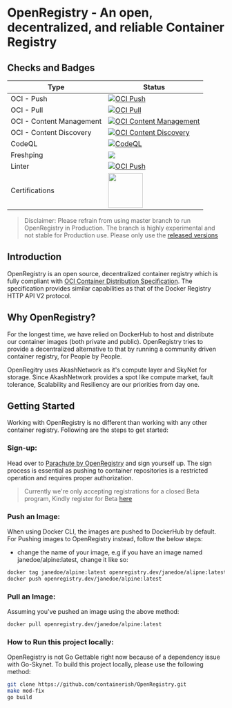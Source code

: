 # OpenRegistry - An open, decentralized, and reliable Container Registry

## Checks and Badges

| Type | Status |
|------|--------|
| OCI - Push | [![OCI Push](https://github.com/containerish/openregistry/actions/workflows/oci-dist-spec-push.yml/badge.svg)](https://github.com/containerish/openregistry/actions/workflows/oci-dist-spec-push.yml)|
| OCI - Pull | [![OCI Pull](https://github.com/containerish/openregistry/actions/workflows/oci-dist-spec-pull.yml/badge.svg)](https://github.com/containerish/openregistry/actions/workflows/oci-dist-spec-pull.yml)|
| OCI - Content Management | [![OCI Content Management](https://github.com/containerish/openregistry/actions/workflows/oci-dist-spec-content-management.yml/badge.svg)](https://github.com/containerish/openregistry/actions/workflows/oci-dist-spec-content-management.yml)|
| OCI - Content Discovery | [![OCI Content Discovery](https://github.com/containerish/openregistry/actions/workflows/oci-dist-spec-content-discovery.yml/badge.svg)](https://github.com/containerish/openregistry/actions/workflows/oci-dist-spec-content-discovery.yml)|
| CodeQL | [![CodeQL](https://github.com/containerish/OpenRegistry/actions/workflows/codeql-analysis.yml/badge.svg?branch=master)](https://github.com/containerish/OpenRegistry/actions/workflows/codeql-analysis.yml)|
| Freshping | <a href="http://freshworks.com/website-monitoring?utm_source=status_badge&utm_medium=status_badge" target="_blank"><img src="https://statuspage.freshping.io/badge/91e4eb06-289b-4b4c-8beb-a0e5804959f4?0.56759354585684"/> </a>|
| Linter | [![OCI Push](https://github.com/containerish/openregistry/actions/workflows/golangci-lint.yml/badge.svg)](https://github.com/containerish/openregistry/actions/workflows/golangci-lint.yml)|
| Certifications | <a href="https://conformance.opencontainers.org/#openregistry" alt="OpenRegistry on OpenContainers" target="_blank"><img src="https://raw.githubusercontent.com/opencontainers/artwork/main/certified/oci_certified_color.svg" width=80 /><a/> |

> Disclaimer: Please refrain from using master branch to run OpenRegistry in Production. The branch is highly experimental and not stable for Production use. Please only use the [released versions](https://github.com/containerish/OpenRegistry/releases) 

## Introduction
OpenRegistry is an open source, decentralized container registry which is fully compliant with [OCI Container Distribution Specification](https://github.com/opencontainers/distribution-spec/blob/main/spec.md).
The specification provides similar capabilities as that of the Docker Registry HTTP API V2 protocol.

## Why OpenRegistry?
For the longest time, we have relied on DockerHub to host and distribute our container images (both private and public). OpenRegistry tries to provide a decentralized alternative to that by running a community driven container registry, for People by People.

OpenRegitry uses AkashNetwork as it's compute layer and SkyNet for storage. Since AkashNetwork provides a spot like compute market, fault tolerance, Scalability and Resiliency are our priorities from day one.
	
## Getting Started
Working with OpenRegistry is no different than working with any other container registry. Following are the steps to get started:

### Sign-up: 
Head over to [Parachute by OpenRegistry](https://parachute.openregistry.dev) and sign yourself up. The sign process is essential as pushing to container repositories is a restricted operation and requires proper authorization.
> Currently we're only accepting registrations for a closed Beta program, Kindly register for Beta [here](https://parachute.openregistry.dev)

### Push an Image:
When using Docker CLI, the images are pushed to DockerHub by default. For Pushing images to OpenRegistry instead, follow the below steps:
* change the name of your image, e.g if you have an image named janedoe/alpine:latest, change it like so:
```bash
docker tag janedoe/alpine:latest openregistry.dev/janedoe/alipne:latest
docker push openregistry.dev/janedoe/alpine:latest
```

### Pull an Image:
Assuming you've pushed an image using the above method:
```bash
docker pull openregistry.dev/janedoe/alpine:latest
```

### How to Run this project locally:
OpenRegistry is not Go Gettable right now because of a dependency issue with Go-Skynet. To build this project locally, please use the following method:
```bash
git clone https://github.com/containerish/OpenRegistry.git
make mod-fix
go build
```


